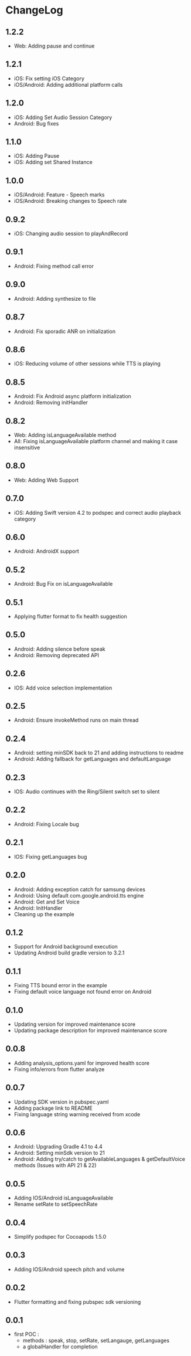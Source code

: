# ChangeLog

## 1.2.2

- Web: Adding pause and continue

## 1.2.1

- iOS: Fix setting iOS Category
- iOS/Android: Adding additional platform calls

## 1.2.0

- iOS: Adding Set Audio Session Category
- Android: Bug fixes

## 1.1.0

- iOS: Adding Pause
- iOS: Adding set Shared Instance

## 1.0.0

- iOS/Android: Feature - Speech marks
- iOS/Android: Breaking changes to Speech rate

## 0.9.2

- iOS: Changing audio session to playAndRecord

## 0.9.1

- Android: Fixing method call error

## 0.9.0

- Android: Adding synthesize to file

## 0.8.7

- Android: Fix sporadic ANR on initialization

## 0.8.6

- iOS: Reducing volume of other sessions while TTS is playing

## 0.8.5

- Android: Fix Android async platform initialization
- Android: Removing initHandler

## 0.8.2

- Web: Adding isLanguageAvailable method
- All: Fixing isLanguageAvailable platform channel and making it case insensitive

## 0.8.0

- Web: Adding Web Support

## 0.7.0

- iOS: Adding Swift version 4.2 to podspec and correct audio playback category

## 0.6.0

- Android: AndroidX support

## 0.5.2

- Android: Bug Fix on isLanguageAvailable

## 0.5.1

- Applying flutter format to fix health suggestion

## 0.5.0

- Android: Adding silence before speak
- Android: Removing deprecated API

## 0.2.6

- IOS: Add voice selection implementation

## 0.2.5

- Android: Ensure invokeMethod runs on main thread

## 0.2.4

- Android: setting minSDK back to 21 and adding instructions to readme
- Android: Adding fallback for getLanguages and defaultLanguage

## 0.2.3

- IOS: Audio continues with the Ring/Silent switch set to silent

## 0.2.2

- Android: Fixing Locale bug

## 0.2.1

- IOS: Fixing getLanguages bug

## 0.2.0

- Android: Adding exception catch for samsung devices
- Android: Using default com.google.android.tts engine
- Android: Get and Set Voice
- Android: InitHandler
- Cleaning up the example

## 0.1.2

- Support for Android background execution
- Updating Android build gradle version to 3.2.1

## 0.1.1

- Fixing TTS bound error in the example
- Fixing default voice language not found error on Android

## 0.1.0

- Updating version for improved maintenance score
- Updating package description for improved maintenance score

## 0.0.8

- Adding analysis_options.yaml for improved health score
- Fixing info/errors from flutter analyze

## 0.0.7

- Updating SDK version in pubspec.yaml
- Adding package link to README
- Fixing language string warning received from xcode

## 0.0.6

- Android: Upgrading Gradle 4.1 to 4.4
- Android: Setting minSdk version to 21
- Android: Adding try/catch to getAvailableLanguages & getDefaultVoice methods (Issues with API 21 & 22)

## 0.0.5

- Adding IOS/Android isLanguageAvailable
- Rename setRate to setSpeechRate

## 0.0.4

- Simplify podspec for Cocoapods 1.5.0

## 0.0.3

- Adding IOS/Android speech pitch and volume

## 0.0.2

- Flutter formatting and fixing pubspec sdk versioning

## 0.0.1

- first POC :
  - methods : speak, stop, setRate, setLangauge, getLanguages
  - a globalHandler for completion
